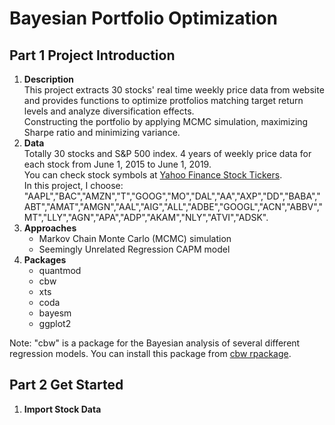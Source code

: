 # Bayesian Portfolio Optimization
## Part 1 Project Introduction  
1. **Description**  
    This project extracts 30 stocks' real time weekly price data from website and provides functions to optimize protfolios matching target return levels and analyze diversification effects.  
    Constructing the portfolio by applying MCMC simulation, maximizing Sharpe ratio and minimizing variance.  
2. **Data**  
    Totally 30 stocks and S&P 500 index. 4 years of weekly price data for each stock from June 1, 2015 to June 1, 2019.  
    You can check stock symbols at [Yahoo Finance Stock Tickers](https://investexcel.net/all-yahoo-finance-stock-tickers/).  
    In this project, I choose: "AAPL","BAC","AMZN","T","GOOG","MO","DAL","AA","AXP","DD","BABA","ABT","AMAT","AMGN","AAL","AIG","ALL","ADBE","GOOGL","ACN","ABBV","MT","LLY","AGN","APA","ADP","AKAM","NLY","ATVI","ADSK".  
3. **Approaches**  
    - Markov Chain Monte Carlo (MCMC) simulation
    - Seemingly Unrelated Regression CAPM model
4. **Packages**  
    - quantmod
    - cbw
    - xts
    - coda
    - bayesm
    - ggplot2  
    
Note: "cbw" is a package for the Bayesian analysis of several different regression models. You can install this package from [cbw rpackage](https://apps.olin.wustl.edu/faculty/chib/rpackages/cbw/).  
## Part 2 Get Started
1. **Import Stock Data**  


